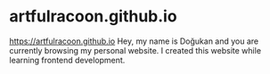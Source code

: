 # artfulracoon.github.io
https://artfulracoon.github.io
Hey, my name is Doğukan and you are currently browsing my personal website. I created this website while learning frontend development. 
